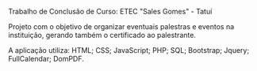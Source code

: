 Trabalho de Conclusão de Curso: ETEC "Sales Gomes" - Tatuí

Projeto com o objetivo de organizar eventuais palestras e eventos na instituição, gerando também o certificado ao palestrante.

A aplicação utiliza:
HTML;
CSS;
JavaScript;
PHP;
SQL;
Bootstrap;
Jquery;
FullCalendar;
DomPDF.  
